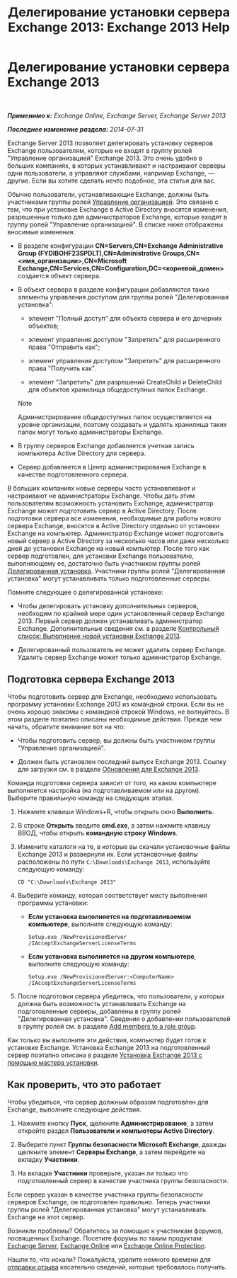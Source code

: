 ﻿---
title: 'Делегирование установки сервера Exchange 2013: Exchange 2013 Help'
TOCTitle: Делегирование установки сервера Exchange 2013
ms:assetid: f2fc8680-0c7c-4a29-b8f5-d77404fec280
ms:mtpsurl: https://technet.microsoft.com/ru-ru/library/Bb201741(v=EXCHG.150)
ms:contentKeyID: 62614008
ms.date: 04/30/2018
mtps_version: v=EXCHG.150
ms.translationtype: HT
---

# Делегирование установки сервера Exchange 2013

 

_**Применимо к:** Exchange Online, Exchange Server, Exchange Server 2013_

_**Последнее изменение раздела:** 2014-07-31_

Exchange Server 2013 позволяет делегировать установку серверов Exchange пользователям, которые не входят в группу ролей "Управление организацией" Exchange 2013. Это очень удобно в больших компаниях, в которых устанавливают и настраивают серверы одни пользователи, а управляют службами, например Exchange, — другие. Если вы хотите сделать нечто подобное, эта статья для вас.

Обычно пользователи, устанавливающие Exchange, должны быть участниками группы ролей [Управление организацией](organization-management-exchange-2013-help.md). Это связано с тем, что при установке Exchange в Active Directory вносятся изменения, разрешенные только для администраторов Exchange, которые входят в группу ролей "Управление организацией". В списке ниже отображены вносимые изменения.

  - В разделе конфигурации **CN=Servers,CN=Exchange Administrative Group (FYDIBOHF23SPDLT),CN=Administrative Groups,CN=\<имя\_организации\>,CN=Microsoft Exchange,CN=Services,CN=Configuration,DC=\<корневой\_домен\>** создается объект сервера.

  - В объект сервера в разделе конфигурации добавляются такие элементы управления доступом для группы ролей "Делегированная установка":
    
      - элемент "Полный доступ" для объекта сервера и его дочерних объектов;
    
      - элемент управления доступом "Запретить" для расширенного права "Отправить как";
    
      - элемент управления доступом "Запретить" для расширенного права "Получить как".
    
      - элемент "Запретить" для разрешений CreateChild и DeleteChild для объектов хранилища общедоступных папок Exchange.
    
    > [!NOTE]  
    > Администрирование общедоступных папок осуществляется на уровне организации, поэтому создавать и удалять хранилища таких папок могут только администраторы Exchange.


  - В группу серверов Exchange добавляется учетная запись компьютера Active Directory для сервера.

  - Сервер добавляется в Центр администрирования Exchange в качестве подготовленного сервера.

В больших компаниях новые серверы часто устанавливают и настраивают не администраторы Exchange. Чтобы дать этим пользователям возможность установить Exchange, администратор Exchange может *подготовить* сервер в Active Directory. После подготовки сервера все изменения, необходимые для работы нового сервера Exchange, вносятся в Active Directory отдельно от установки Exchange на компьютер. Администратор Exchange может подготовить новый сервер в Active Directory за несколько часов или даже несколько дней до установки Exchange на новый компьютер. После того как сервер подготовлен, для установки Exchange пользователю, выполняющему ее, достаточно быть участником группы ролей [Делегированная установка](delegated-setup-exchange-2013-help.md). Участники группы ролей "Делегированная установка" могут устанавливать только подготовленные серверы.

Помните следующее о делегированной установке:

  - Чтобы делегировать установку дополнительных серверов, необходим по крайней мере один установленный сервер Exchange 2013. Первый сервер должен устанавливать администратор Exchange. Дополнительные сведения см. в разделе [Контрольный список: Выполнение новой установки Exchange 2013](checklist-perform-a-new-installation-of-exchange-2013-exchange-2013-help.md).

  - Делегированный пользователь не может удалить сервер Exchange. Удалить сервер Exchange может только администратор Exchange.

## Подготовка сервера Exchange 2013

Чтобы подготовить сервер для Exchange, необходимо использовать программу установки Exchange 2013 из командной строки. Если вы не очень хорошо знакомы с командной строкой Windows, не волнуйтесь. В этом разделе поэтапно описаны необходимые действия. Прежде чем начать, обратите внимание вот на что:

  - Чтобы подготовить сервер, вы должны быть участником группы "Управление организацией".

  - Должен быть установлен последний выпуск Exchange 2013. Ссылку для загрузки см. в разделе [Обновления для Exchange 2013](updates-for-exchange-2013-exchange-2013-help.md).

Команда подготовки сервера зависит от того, на каком компьютере выполняется настройка (на подготавливаемом или на другом). Выберите правильную команду на следующих этапах.

1.  Нажмите клавиши Windows+R, чтобы открыть окно **Выполнить**.

2.  В строке **Открыть** введите **cmd.exe**, а затем нажмите клавишу ВВОД, чтобы открыть **командную строку Windows**.

3.  Измените каталоги на те, в которые вы скачали установочные файлы Exchange 2013 и развернули их. Если установочные файлы расположены по пути `C:\Downloads\Exchange 2013`, используйте следующую команду:
    
        CD "C:\Downloads\Exchange 2013"

4.  Выберите команду, которая соответствует месту выполнения программы установки:
    
      - **Если установка выполняется на подготавливаемом компьютере**, выполните следующую команду:
        
            Setup.exe /NewProvisionedServer /IAcceptExchangeServerLicenseTerms
    
      - **Если установка выполняется на другом компьютере**, выполните следующую команду:
        
            Setup.exe /NewProvisionedServer:<ComputerName> /IAcceptExchangeServerLicenseTerms

5.  После подготовки сервера убедитесь, что пользователи, у которых должна быть возможность устанавливать Exchange на подготовленные серверы, добавлены в группу ролей "Делегированная установка". Сведения о добавлении пользователей в группу ролей см. в разделе [Add members to a role group](manage-role-group-members-exchange-2013-help.md).

Как только вы выполните эти действия, компьютер будет готов к установке Exchange. Установка Exchange 2013 на подготовленный сервер поэтапно описана в разделе [Установка Exchange 2013 с помощью мастера установки](install-exchange-2013-using-the-setup-wizard-exchange-2013-help.md).

## Как проверить, что это работает

Чтобы убедиться, что сервер должным образом подготовлен для Exchange, выполните следующие действия.

1.  Нажмите кнопку **Пуск**, щелкните **Администрирование**, а затем откройте раздел **Пользователи и компьютеры Active Directory**.

2.  Выберите пункт **Группы безопасности Microsoft Exchange**, дважды щелкните элемент **Серверы Exchange**, а затем перейдите на вкладку **Участники**.

3.  На вкладке **Участники** проверьте, указан ли только что подготовленный сервер в качестве участника группы безопасности.

Если сервер указан в качестве участника группы безопасности серверов Exchange, он подготовлен правильно. Теперь участники группы ролей "Делегированная установка" могут устанавливать Exchange на этот сервер.

Возникли проблемы? Обратитесь за помощью к участникам форумов, посвященных Exchange. Посетите форумы по таким продуктам: [Exchange Server](https://go.microsoft.com/fwlink/p/?linkid=60612), [Exchange Online](https://go.microsoft.com/fwlink/p/?linkid=267542) или [Exchange Online Protection](https://go.microsoft.com/fwlink/p/?linkid=285351).

Нашли то, что искали? Пожалуйста, уделите немного времени для [отправки отзыва](mailto:exsetuphelpfeedback@microsoft.com?subject=exchange%202013%20setup%20help%20feedbac) касательно сведений, которые требовалось получить.

